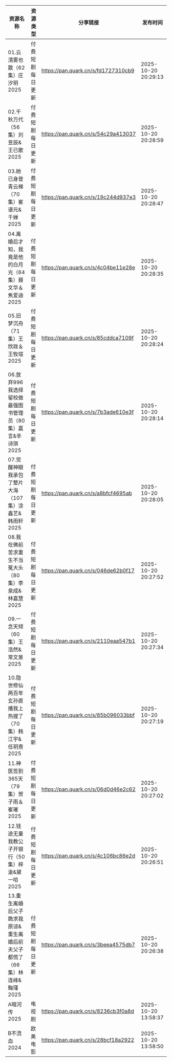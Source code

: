 | 资源名称                                        | 资源类型     | 分享链接                                | 发布时间                |
| ------------------------------------------- | -------- | ----------------------------------- | ------------------- |
| 01.云清雾也散（62集）庄汐玥2025                        | 付费短剧每日更新 | https://pan.quark.cn/s/fd1727310cb9 | 2025-10-20 20:29:13 |
| 02.千秋万代（56集）刘昱辰&王已歌2025                     | 付费短剧每日更新 | https://pan.quark.cn/s/54c29a413037 | 2025-10-20 20:28:59 |
| 03.她已身登青云梯（70集）崔谱元&千婵2025                   | 付费短剧每日更新 | https://pan.quark.cn/s/19c244d937e3 | 2025-10-20 20:28:47 |
| 04.离婚后才知，我竟是他的白月光（64集）聂文华＆焦爱迪2025           | 付费短剧每日更新 | https://pan.quark.cn/s/4c04be11e28e | 2025-10-20 20:28:35 |
| 05.旧梦沉舟（71集）王欣政＆王牧瑄2025                     | 付费短剧每日更新 | https://pan.quark.cn/s/85cddca7109f | 2025-10-20 20:28:24 |
| 06.放弃996我选择留校做最强图书管理员（80集）嘉言&辛诗琪2025        | 付费短剧每日更新 | https://pan.quark.cn/s/7b3ade610e3f | 2025-10-20 20:28:14 |
| 07.觉醒神眼我承包了整片大海（107集）涂鑫艺&韩雨轩2025            | 付费短剧每日更新 | https://pan.quark.cn/s/a8bfcf4695ab | 2025-10-20 20:28:05 |
| 08.我在佛前苦求重生不当冤大头（80集）李泉成&林嘉慧2025            | 付费短剧每日更新 | https://pan.quark.cn/s/046de62b0f17 | 2025-10-20 20:27:52 |
| 09.一念天倾（60集）王浩然&常文景2025                     | 付费短剧每日更新 | https://pan.quark.cn/s/2110eaa547b1 | 2025-10-20 20:27:34 |
| 10.隐世修仙两百年玄孙直播我上热搜了（70集）韩江宇&任玥熹2025         | 付费短剧每日更新 | https://pan.quark.cn/s/85b096033bbf | 2025-10-20 20:27:19 |
| 11.神医签到365天（79集）贺子雨＆崔璀2025                  | 付费短剧每日更新 | https://pan.quark.cn/s/06d0d46e2c62 | 2025-10-20 20:27:02 |
| 12.钱途无量我教公子开银行（50集）梓渝&黛一哈2025               | 付费短剧每日更新 | https://pan.quark.cn/s/4c106bc86e2d | 2025-10-20 20:26:51 |
| 13.重生离婚后父子跪求我原谅&重生离婚后前夫父子都慌了（66集）林连峰&鞠瑾2025 | 付费短剧每日更新 | https://pan.quark.cn/s/3beea4575db7 | 2025-10-20 20:26:38 |
| A暗河传2025                                    | 电视剧      | https://pan.quark.cn/s/8236cb3f0a8d | 2025-10-20 13:58:37 |
| B不流血2024                                    | 欧美电影     | https://pan.quark.cn/s/28bcf18a2922 | 2025-10-20 13:58:50 |
